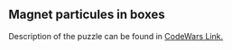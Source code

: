 ## Magnet particules in boxes

Description of the puzzle can be found in [CodeWars Link.](https://www.codewars.com/kata/56c04261c3fcf33f2d000534)
